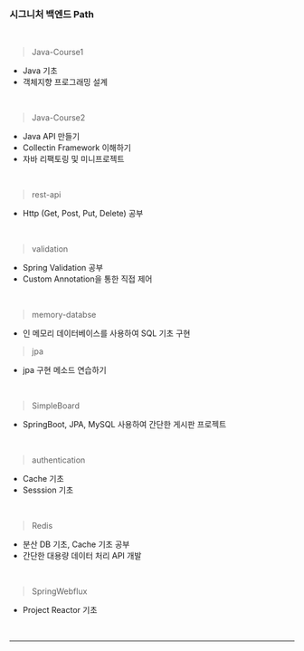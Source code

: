 ### 시그니처 백엔드 Path
   <br>
   
   > Java-Course1

   - Java 기초
   - 객체지향 프로그래밍 설계

   <br>

   > Java-Course2

   - Java API 만들기
   - Collectin Framework 이해하기
   - 자바 리팩토링 및 미니프로젝트 

   <br>
  
   > rest-api

   - Http (Get, Post, Put, Delete) 공부

   <br>

   > validation

   - Spring Validation 공부
   - Custom Annotation을 통한 직접 제어

   <br>

   > memory-databse
   - 인 메모리 데이터베이스를 사용하여 SQL 기초 구현

   > jpa
   - jpa 구현 메소드 연습하기

   <br>

   > SimpleBoard
   - SpringBoot, JPA, MySQL 사용하여 간단한 게시판 프로젝트

   <br>

   > authentication
   - Cache 기초
   - Sesssion 기초

   <br>

   > Redis
   - 분산 DB 기초, Cache 기초 공부
   - 간단한 대용량 데이터 처리 API 개발

   <br>
   
   > SpringWebflux
   - Project Reactor 기초
     

<br><hr><br>

   
